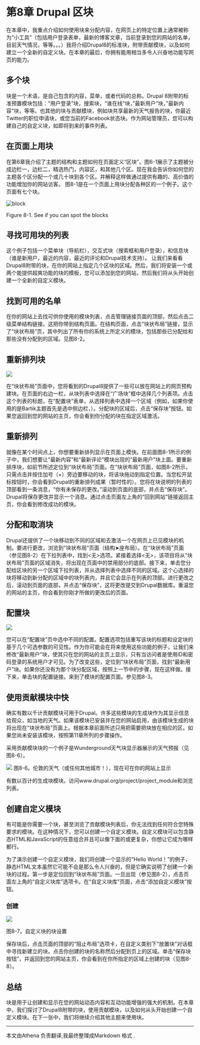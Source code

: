 # 第8章 Drupal 区块

在本章中，我重点介绍如何使用块来分配内容，在网页上的特定位置上通常被称为“小工具”（包括用户登录表单，最新的博客文章，当前登录到您的网站的名单，目前天气情况，等等。。。）我将介绍Drupal8的标准块，附带贡献模块，以及如何建立一个全新的自定义块。在本章的最后，你拥有能用相当多令人兴奋地功能写网页的能力。

## 多个块

块是一个术语，是自己包含的内容，菜单，或者代码的总称。Drupal 8附带的标准预置模块包括：“用户登录”块，搜索块，“谁在线“块，”最新用户“块，”最新内容“块，等等。也其他的块与贡献模块，例如块共享最新的天气报告的块，你最近Twitter的职位申请块，或您当前的Facebook状态块。作为网站管理员，您可以构建自己的自定义块，如即将到来的事件列表。

## 在页面上用块

在第6章我介绍了主题的结构和主题如何在页面定义“区块”。图6-1展示了主题被分成边栏一，边栏二，精选热门，内容区，和其他几个区。现在我会告诉你如何您的主题各个区分配一个或几十块到各个区。并解释这样做通过提供有趣的、高价值的功能增加你的网站访客。图8-1是在一个页面上用块分配各种区的一个例子。这个页面有七个块。

![block](http://work.beiweng.org/d/file/drupal/chapter8/2016-04-09/cf437fd5afe119ea45682b4c1cea4e73.png)Figure 8-1. See if you can spot the blocks
## 寻找可用块的列表
这个例子包括一个菜单块（导航栏），交互式块（搜索框和用户登录），和信息块（谁是新用户，最近的内容，最近的评论和Drupal技术支持）。让我们来看看Drupal8附带的块，在你的网站上指定几个区块的区域。然后，我们将安装一个或两个能提供超爽功能的块的模板，您可以添加到您的网站，然后我们将从头开始创建一个全新的自定义模块。## 找到可用的名单在你的网站上去找可供你使用的模块列表，点击管理链接页面的顶部，然后点击二级菜单结构链接。这把你带到结构页面。在结构页面，点击“块状布局”链接，显示了“块状布局”页，其中列出了所有你的系统上所定义的模块，包括那些已分配给和那些没有分配到的区域。见图8-2。## 重新排列块

![](http://llwoll.github.io/2016/04/21/Drupal%E4%B8%AD%E5%9D%97%E4%BD%BF%E7%94%A8%E6%8C%87%E5%8D%97/rearranging_block.png)在“块状布局”页面中，您将看到的Drupal8提供了一些可以放在网站上的网页预构建块。在页面的右边一栏，从块列表中选择在“广场块”框中选择几个列表项。点击这个列表的标题，在“配置块”表单，从选择列表中选择一个区域（例如，如果你使用的是Bartik主题首先是选中侧边栏，）。分配块的区域后，点击“保存块”按钮。如果您返回到您的网站的主页，你会看到你分配的块在指定区域激活。## 重新排列就像在某个时间点上，你想要重新排列显示在页面上模快。在前面图8-1所示的例子中，我们想要让“最新内容”和“最新评论”模块出现的“最新用户”块上面。要重新排序块，如前节所述定位到“块状布局”页面。在“块状布局”页面，如图8-2所示，只需点击并按住加号（+）旁边要移动的块，将该块拖动到指定位置。当您松开鼠标按钮时，你会看到Drupal的重新排列成果（暂时性的）。您将在块说明的列表的顶部看到一条消息，“你有未保存的更改。”滚动到页面的底部，并点击“保存块”。Drupal将保存更改并显示一个消息。通过点击页面左上角的“回到网站”链接返回主页，你会看到修改成功的模块。
## 分配和取消块
Drupal还提供了一个块移动到不同的区域和去激活一个在网页上已见模块的机制。要进行更改，浏览到“块状布局”页面（结构➤座布局）。在“块状布局”页面（参见图8-2）在下拉列表中，找到<无>选项。紧接着选择<无>，该项目将从“块状布局”页面的区域消失，将出现在页面中的禁用部分的底部。接下来，单击您分配给区块的另一个区域下拉列表，并从选择列表中选择不同的区域。这个心选择的块将移动到新分配的区域中的块列表内，并且它会显示在列表的顶部。进行更改之后，滚动到页面的底部，并点击“保存块”，这将更改提交到Drupal数据库。重温您的网站的主页，你会看到你刚才所做的更改后的页面。## 配置块
![](http://llwoll.github.io/2016/04/21/Drupal%E4%B8%AD%E5%9D%97%E4%BD%BF%E7%94%A8%E6%8C%87%E5%8D%97/configure_block.png)您可以在“配置块”页中选中不同的配置。配置选项包括重写该块的标题和设定块的基于几个可选参数的可见性。作为你可能会在将来使用这些功能的例子，让我们来修改“最新用户”块，使其只在您的网站的主页上显示，只有当访问者是使用ID和密码登录的系统用户才可见。为了改变这些，定位到“块状布局”页面，找到“最新用户”块。如果你还没有为那个块分配区域，按照上一节中的步骤，现在这样做。接下来，单击块的配置链接。来到了模块的配置页面。参见图8-3。## 使用贡献模块中快
确实有数以千计贡献模块可用于Drupal。许多这些模块的生成块作为其显示信息给观众，如当地的天气。如果该模块已安装并在您的网站启用，由该模块生成的块将出现在“块状布局”页面上。根据本章前面所述只用把需要把块放在相应的区。如果您尚未安装该模块，按照第11章所列的步骤操作。采用贡献模块块的一个例子是Wunderground天气块显示器展示的天气预报（见图8-6）。![](http://llwoll.github.io/2016/04/21/Drupal%E4%B8%AD%E5%9D%97%E4%BD%BF%E7%94%A8%E6%8C%87%E5%8D%97/weather_module.png)
  图8-6。伦敦的天气（或任何其他城市！），现在可在你的网站上显示
  
  
  有数以百计的生成块模块。访问www.drupal.org/project/project_module和浏览列表。
  
## 创建自定义模块  
  
  
  有可能是你需要一个块，甚至浏览了贡献模块列表后，你无法找到任何符合您特殊要求的模块。在这种情况下，您可以创建一个自定义模块。自定义模块可以包含静态HTML和JavaScript的任意组合并且可以像下面的或更复杂，你想让它成为哪样都行。 为了演示创建一个自定义模块，我们将创建一个显示的“Hello World！”的例子，静态HTML文本虽然它可能不会是那么令人兴奋的，但是它确实说明了创建一个新块的过程。第一步是定位回到“块状布局”页面。一旦出现（参见图8-2），点击页面左上角的“自定义块库”选项卡。在“自定义块库”页面，点击“添加自定义模块”按钮。
  
  
   
### 创建
![](http://llwoll.github.io/2016/04/21/Drupal%E4%B8%AD%E5%9D%97%E4%BD%BF%E7%94%A8%E6%8C%87%E5%8D%97/create_block.png)


图8-7。自定义块的块设置保存块后，点击页面的顶部的“阻止布局”选项卡，在自定义类别下“放置块”对话框中寻找新建立的块。点击你创建的块的名称然后分配到页上的区域。单击“保存块按钮”，并返回到您的网站主页，你会看到在你所指定的区域上创建的块（见图8-8）。## 总结
块是用于让创建和显示在您的网站动态内容和互动功能增强的强大的机制。在本章中，我们探讨了Drupal8附带的块，使用贡献模块，以及如何从头开始创建一个自定义模块。在下一张中，我们将继续介绍其他主题来使用块。
----
   本文由Athena 负责翻译,我最终整理成Markdown 格式 .
  
  
  
  
  
  
  
  
